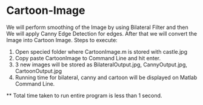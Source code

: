 # Cartoon-Image
We will perform smoothing of the Image by using Bilateral Filter and then We will apply Canny Edge Detection for edges. After that we will convert the Image into Cartoon Image. 
Steps to execute:
1. Open specied folder where CartoonImage.m is stored with castle.jpg
2. Copy paste CartoonImage to Command Line and hit enter.
3. 3 new images will be stored as BilateralOutput.jpg, CannyOutput.jpg, CartoonOutput.jpg
4. Running time for bilateral, canny and cartoon will be displayed on Matlab Command Line.

** Total time taken to run entire program is less than 1 second.
   
